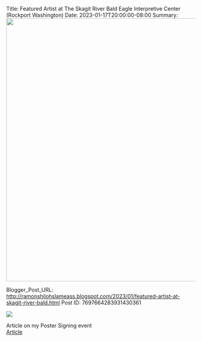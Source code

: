 Title: Featured Artist at The Skagit River Bald Eagle Interpretive Center (Rockport Washington)
Date: 2023-01-17T20:00:00-08:00
Summary: <img src="https://blogger.googleusercontent.com/img/b/R29vZ2xl/AVvXsEgYnvm8wi0QzDMwf1tYIYIRG_qe1RV8QVCeNTIWHtp3FFz4q5k_Y2JaBWtOZea5JbCJ9zgHHJj3QeQ68Tc6kSn4WrSmUzxx1TN2IBJku4v3G8lz7hZGuH8bCea0WaZEj3GRqy9-eOcwjUDfsdmwJZE2x4r5ml7KKeW5ISHRcb6dJcq5m2pH-EmR3wU/w266-h400/Eagle.jpg" width="700">

Blogger_Post_URL: http://ramonshilohslameass.blogspot.com/2023/01/featured-artist-at-skagit-river-bald.html
Post ID: 7697664283931430361
 

[![](https://blogger.googleusercontent.com/img/b/R29vZ2xl/AVvXsEgYnvm8wi0QzDMwf1tYIYIRG_qe1RV8QVCeNTIWHtp3FFz4q5k_Y2JaBWtOZea5JbCJ9zgHHJj3QeQ68Tc6kSn4WrSmUzxx1TN2IBJku4v3G8lz7hZGuH8bCea0WaZEj3GRqy9-eOcwjUDfsdmwJZE2x4r5ml7KKeW5ISHRcb6dJcq5m2pH-EmR3wU/w266-h400/Eagle.jpg)](https://blogger.googleusercontent.com/img/b/R29vZ2xl/AVvXsEgYnvm8wi0QzDMwf1tYIYIRG_qe1RV8QVCeNTIWHtp3FFz4q5k_Y2JaBWtOZea5JbCJ9zgHHJj3QeQ68Tc6kSn4WrSmUzxx1TN2IBJku4v3G8lz7hZGuH8bCea0WaZEj3GRqy9-eOcwjUDfsdmwJZE2x4r5ml7KKeW5ISHRcb6dJcq5m2pH-EmR3wU/s2048/Eagle.jpg)  
  
Article on my Poster Signing event  
[Article](https://www.goskagit.com/townnews/mass_communication/skagit-river-bald-eagle-interpretive-center-holds-poster-signing/article_b88cb3dc-95fa-11ed-8ed4-8f7e84dd752a.html)  
  

